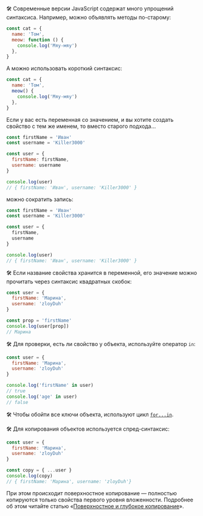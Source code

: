 🛠 Современные версии JavaScript содержат много упрощений синтаксиса. Например, можно объявлять методы по-старому:

```js
const cat = {
  name: 'Том',
  meow: function () {
    console.log('Мяу-мяу')
  },
}
```

А можно использовать короткий синтаксис:

```js
const cat = {
  name: 'Том',
  meow() {
    console.log('Мяу-мяу')
  },
}
```

Если у вас есть переменная со значением, и вы хотите создать свойство с тем же именем, то вместо старого подхода…

```js
const firstName = 'Иван'
const username = 'Killer3000'

const user = {
  firstName: firstName,
  username: username
}

console.log(user)
// { firstName: 'Иван', username: 'Killer3000' }
```

можно сократить запись:

```js
const firstName = 'Иван'
const username = 'Killer3000'

const user = {
  firstName,
  username
}

console.log(user)
// { firstName: 'Иван', username: 'Killer3000' }
```

🛠 Если название свойства хранится в переменной, его значение можно прочитать через синтаксис квадратных скобок:

```js
const user = {
  firstName: 'Марина',
  username: 'zloyDuh'
}

const prop = 'firstName'
console.log(user[prop])
// Марина
```

🛠 Для проверки, есть ли свойство у объекта, используйте оператор `in`:

```js
const user = {
  firstName: 'Марина',
  username: 'zloyDuh'
}

console.log('firstName' in user)
// true
console.log('age' in user)
// false
```

🛠 Чтобы обойти все ключи объекта, используют цикл [`for...in`](/js/for-in/).

🛠 Для копирования объектов используется спред-синтаксис:

```js
const user = {
  firstName: 'Марина',
  username: 'zloyDuh'
}

const copy = { ...user }
console.log(copy)
// { firstName: 'Марина', username: 'zloyDuh'}
```

При этом происходит поверхностное копирование — полностью копируются только свойства первого уровня вложенности. Подробнее об этом читайте статью «[Поверхностное и глубокое копирование](/js/shallow-or-deep-clone/)».
